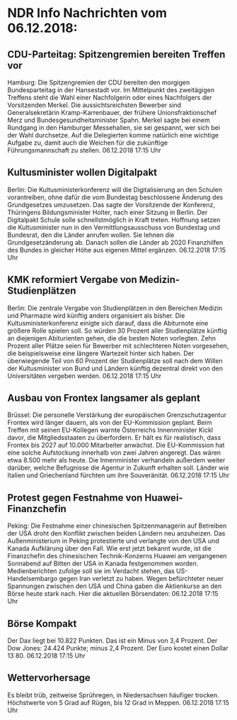 # NDR Info Nachrichten vom 06.12.2018:


## CDU-Parteitag: Spitzengremien bereiten Treffen vor
Hamburg: Die Spitzengremien der CDU bereiten den morgigen Bundesparteitag in der Hansestadt vor. Im Mittelpunkt des zweitägigen Treffens steht die Wahl einer Nachfolgerin oder eines Nachfolgers der Vorsitzenden Merkel. Die aussichtsreichsten Bewerber sind Generalsekretärin Kramp-Karrenbauer, der frühere Unionsfraktionschef Merz und Bundesgesundheitsminister Spahn. Merkel sagte bei einem Rundgang in den Hamburger Messehallen, sie sei gespannt, wer sich bei der Wahl durchsetze. Auf die Delegierten komme natürlich eine wichtige Aufgabe zu, damit auch die Weichen für die zukünftige Führungsmannschaft zu stellen. 06.12.2018 17:15 Uhr 

## Kultusminister wollen Digitalpakt
Berlin: Die Kultusministerkonferenz will die Digitalisierung an den Schulen vorantreiben, ohne dafür die vom Bundestag beschlossene Änderung des Grundgesetzes umzusetzen. Das sagte der Vorsitzende der Konferenz, Thüringens Bildungsminister Holter, nach einer Sitzung in Berlin. Der Digitalpakt Schule solle schnellstmöglich in Kraft treten. Hoffnung setzen die Kultusminister nun in den Vermittlungsausschuss von Bundestag und Bundesrat, den die Länder anrufen wollen. Sie lehnen die Grundgesetzänderung  ab. Danach sollen die Länder ab 2020 Finanzhilfen des Bundes in gleicher Höhe aus eigenen Mittel ergänzen. 06.12.2018 17:15 Uhr 

## KMK reformiert Vergabe von Medizin-Studienplätzen
Berlin: Die zentrale Vergabe von Studienplätzen in den Bereichen Medizin und Pharmazie wird künftig anders organisiert als bisher. Die Kultusministerkonferenz einigte sich darauf, dass die Abiturnote eine größere Rolle spielen soll. So würden 30 Prozent aller Studienplätze künftig an diejenigen Abiturienten gehen, die die besten Noten vorlegten. Zehn Prozent aller Plätze seien für Bewerber mit schlechteren Noten vorgesehen, die beispielsweise eine längere Wartezeit hinter sich haben. Der überwiegende Teil von 60 Prozent der Studienplätze soll nach dem Willen der Kultusminister von Bund und Ländern künftig dezentral direkt von den Universitäten vergeben werden. 06.12.2018 17:15 Uhr 

## Ausbau von Frontex langsamer als geplant
Brüssel: Die personelle Verstärkung der europäischen Grenzschutzagentur Frontex wird länger dauern, als von der EU-Kommission geplant. Beim Treffen mit seinen EU-Kollegen warnte Österreichs Innenminister Kickl davor, die Mitgliedsstaaten zu überfordern. Er hält es für realistisch, dass Frontex bis 2027 auf 10.000 Mitarbeiter anwächst. Die EU-Kommission hat eine solche Aufstockung innerhalb von zwei Jahren angeregt. Das wären etwa 8.500 mehr als heute. Die Innenminister verhandeln außerdem weiter darüber, welche Befugnisse die Agentur in Zukunft erhalten soll. Länder wie Italien und Griechenland fürchten um ihre Souveränität. 06.12.2018 17:15 Uhr 

## Protest gegen Festnahme von Huawei-Finanzchefin
Peking:	Die Festnahme einer chinesischen Spitzenmanagerin auf Betreiben der USA droht den Konflikt zwischen beiden Ländern neu anzuheizen. Das Außenministerium in Peking protestierte und verlangte von den USA und Kanada Aufklärung über den Fall. Wie erst jetzt bekannt wurde, ist die Finanzchefin des chinesischen Technik-Konzerns Huawei am vergangenen Sonnabend auf Bitten der USA in Kanada festgenommen worden. Medienberichten zufolge soll sie im Verdacht stehen, das US-Handelsembargo gegen Iran verletzt zu haben. Wegen befürchteter neuer Spannungen zwischen den USA und China gaben die Aktienkurse an den Börse heute stark nach. Hier die aktuellen Börsendaten: 06.12.2018 17:15 Uhr 

## Börse Kompakt
Der Dax liegt bei 10.822 Punkten. Das ist ein Minus von 3,4 Prozent. Der Dow Jones: 24.424 Punkte; minus 2,4  Prozent. Der Euro kostet einen Dollar 13 80. 06.12.2018 17:15 Uhr 

## Wettervorhersage
Es bleibt trüb, zeitweise Sprühregen, in Niedersachsen häufiger trocken. Höchstwerte von 5 Grad auf Rügen, bis 12 Grad in Meppen. 06.12.2018 17:15 Uhr 
